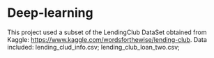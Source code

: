 # Deep-learning
This project used a subset of the LendingClub DataSet obtained from Kaggle: 
https://www.kaggle.com/wordsforthewise/lending-club.
Data included: lending_clud_info.csv; lending_club_loan_two.csv;
